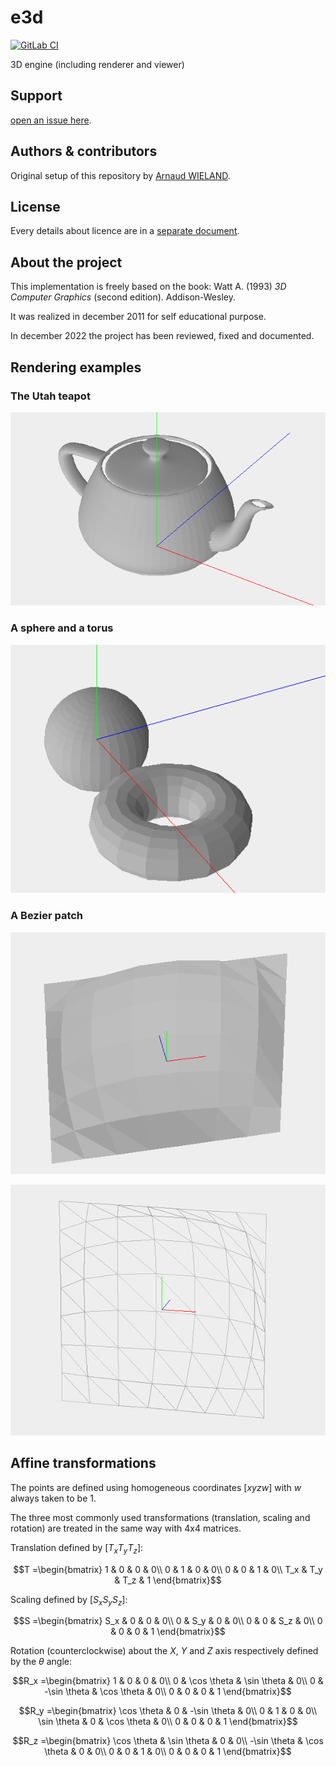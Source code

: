 # e3d

[![GitLab CI](https://gitlab.com/arno750/e3d/badges/main/pipeline.svg)](https://gitlab.com/arno750/e3d/-/commits/main)

3D engine (including renderer and viewer)

## Support

[open an issue here](https://gitlab.com/arno750/e3d/-/issues).

## Authors & contributors

Original setup of this repository by [Arnaud WIELAND](https://gitlab.com/arno750).

## License

Every details about licence are in a [separate document](LICENSE).

## About the project

This implementation is freely based on the book: Watt A. (1993) _3D Computer Graphics_ (second edition). Addison-Wesley.

It was realized in december 2011 for self educational purpose.

In december 2022 the project has been reviewed, fixed and documented.

## Rendering examples

### The Utah teapot

![The Utah teapot](images/UtahTeapot.png)

### A sphere and a torus

![Sphere ane torus](images/SphereAndTorus.png)

### A Bezier patch

![Bezier patch](images/BezierPatch.png)

![Bezier patch](images/BezierPatchMesh.png)

## Affine transformations

The points are defined using homogeneous coordinates $[x y z w]$ with $w$ always taken to be 1.

The three most commonly used transformations (translation, scaling and rotation) are treated in the same way with 4x4 matrices.

Translation defined by $[T_x T_y T_z]$:

```math
T =\begin{bmatrix}
1 & 0 & 0 & 0\\
0 & 1 & 0 & 0\\
0 & 0 & 1 & 0\\
T_x & T_y & T_z & 1
\end{bmatrix}
```

Scaling defined by $[S_x S_y S_z]$:

```math
S =\begin{bmatrix}
S_x & 0 & 0 & 0\\
0 & S_y & 0 & 0\\
0 & 0 & S_z & 0\\
0 & 0 & 0 & 1
\end{bmatrix}
```

Rotation (counterclockwise) about the _X_, _Y_ and _Z_ axis respectively defined by the $\theta$ angle:

```math
R_x =\begin{bmatrix}
1 & 0 & 0 & 0\\
0 & \cos \theta & \sin \theta & 0\\
0 & -\sin \theta & \cos \theta & 0\\
0 & 0 & 0 & 1
\end{bmatrix}
```

```math
R_y =\begin{bmatrix}
\cos \theta & 0 & -\sin \theta & 0\\
0 & 1 & 0 & 0\\
\sin \theta & 0 & \cos \theta & 0\\
0 & 0 & 0 & 1
\end{bmatrix}
```

```math
R_z =\begin{bmatrix}
\cos \theta & \sin \theta & 0 & 0\\
-\sin \theta & \cos \theta & 0 & 0\\
0 & 0 & 1 & 0\\
0 & 0 & 0 & 1
\end{bmatrix}
```
